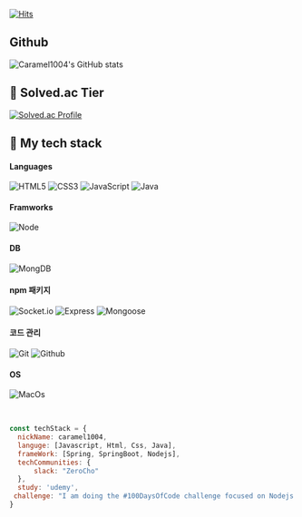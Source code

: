 [![Hits](https://hits.seeyoufarm.com/api/count/incr/badge.svg?url=https%3A%2F%2Fgithub.com%2FCaramel1004&count_bg=%2379C83D&title_bg=%23555555&icon=&icon_color=%23E7E7E7&title=hits&edge_flat=false)](https://hits.seeyoufarm.com)
## Github
<a href="https://github.com/Caramel1004"></a>
![Caramel1004's GitHub stats](https://github-readme-stats.vercel.app/api?username=Caramel1004&show_icons=true&theme=radical)

## 🏅 Solved.ac Tier
[![Solved.ac Profile](http://mazassumnida.wtf/api/v2/generate_badge?boj=tangent45)](https://solved.ac/tangent45)


## 🚀 My tech stack 

#### Languages
![HTML5](https://img.shields.io/badge/-HTML5-F05032?style=for-the-badge&logo=html5&logoColor=ffffff)
![CSS3](https://img.shields.io/badge/-CSS3-007ACC?style=for-the-badge&logo=css3)
![JavaScript](https://img.shields.io/badge/-JavaScript-%23F7DF1C?style=for-the-badge&logo=javascript&logoColor=000000&labelColor=%23F7DF1C&color=%23FFCE5A)
![Java](https://img.shields.io/badge/java-007396?style=for-the-badge&logo=java&logoColor=white)
<!-- ![TypeScript](https://img.shields.io/badge/-TypeScript-007ACC?style=for-the-badge&logo=typescript&logoColor=white) -->
<!-- ![React](https://img.shields.io/badge/-React-222222?style=for-the-badge&logo=react) -->
#### Framworks
![Node](https://img.shields.io/badge/-Nodejs-43853d?style=for-the-badge&logo=Node.js&logoColor=white)
<!-- ![Docker](https://img.shields.io/badge/-Docker-46a2f1?style=for-the-badge&logo=Docker&logoColor=white) -->
#### DB
![MongDB](https://img.shields.io/badge/mongoDB-47A248?style=for-the-badge&logo=MongoDB&logoColor=white)
#### npm 패키지
![Socket.io](https://img.shields.io/badge/socket.io-010101?style=for-the-badge&logo=socket.io&logoColor=white")
![Express](https://img.shields.io/badge/express-43853d?style=for-the-badge&logo=express&logoColor=white)
![Mongoose](https://img.shields.io/badge/mongoose-880000?style=for-the-badge&logo=mongoose&logoColor=white)
#### 코드 관리
![Git](https://img.shields.io/badge/-Git-F05032?style=for-the-badge&logo=git&logoColor=ffffff)
![Github](https://img.shields.io/badge/github-181717?style=for-the-badge&logo=github&logoColor=white)
#### OS
![MacOs](https://img.shields.io/badge/macos-000000?style=for-the-badge&logo=macos&logoColor=white)

<br/>

```javascript
const techStack = {
  nickName: caramel1004,
  languge: [Javascript, Html, Css, Java],
  frameWork: [Spring, SpringBoot, Nodejs],
  techCommunities: {
      slack: "ZeroCho"
  },
  study: 'udemy',
 challenge: "I am doing the #100DaysOfCode challenge focused on Nodejs and JavaScript!!"
}
```
